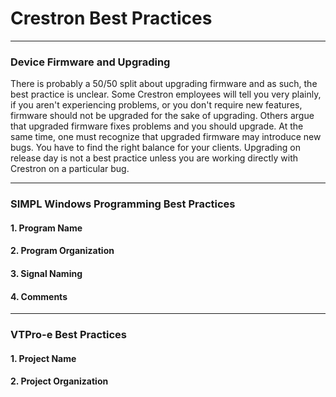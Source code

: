 # Crestron Best Practices #


----------

### Device Firmware and Upgrading ###
There is probably a 50/50 split about upgrading firmware and as such, the best practice is unclear. Some Crestron employees will tell you very plainly, if you aren't experiencing problems, or you don't require new features, firmware should not be upgraded for the sake of upgrading. Others argue that upgraded firmware fixes problems and you should upgrade. At the same time, one must recognize that upgraded firmware may introduce new bugs. You have to find the right balance for your clients. Upgrading on release day is not a best practice unless you are working directly with Crestron on a particular bug.

----------
### SIMPL Windows Programming Best Practices ###

#### 1. Program Name ####
#### 2. Program Organization ####
#### 3. Signal Naming ####
#### 4. Comments ####

----------
### VTPro-e Best Practices ###
#### 1. Project Name ####
#### 2. Project Organization ####
